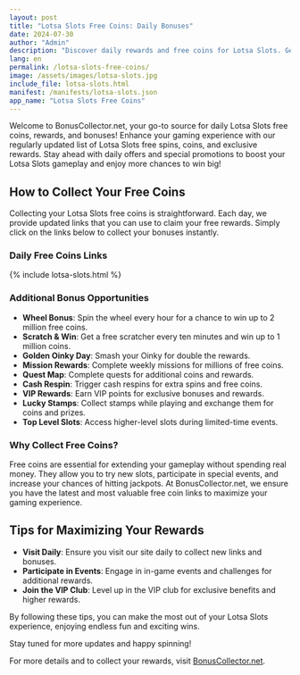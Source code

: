 ```yaml
---
layout: post
title: "Lotsa Slots Free Coins: Daily Bonuses"
date: 2024-07-30
author: "Admin"
description: "Discover daily rewards and free coins for Lotsa Slots. Get the latest updates and maximize your winnings."
lang: en
permalink: /lotsa-slots-free-coins/
image: /assets/images/lotsa-slots.jpg
include_file: lotsa-slots.html
manifest: /manifests/lotsa-slots.json
app_name: "Lotsa Slots Free Coins"
---
```


Welcome to BonusCollector.net, your go-to source for daily Lotsa Slots free coins, rewards, and bonuses! Enhance your gaming experience with our regularly updated list of Lotsa Slots free spins, coins, and exclusive rewards. Stay ahead with daily offers and special promotions to boost your Lotsa Slots gameplay and enjoy more chances to win big!

## How to Collect Your Free Coins

Collecting your Lotsa Slots free coins is straightforward. Each day, we provide updated links that you can use to claim your free rewards. Simply click on the links below to collect your bonuses instantly.

### Daily Free Coins Links

{% include lotsa-slots.html %}

### Additional Bonus Opportunities

- **Wheel Bonus**: Spin the wheel every hour for a chance to win up to 2 million free coins.
- **Scratch & Win**: Get a free scratcher every ten minutes and win up to 1 million coins.
- **Golden Oinky Day**: Smash your Oinky for double the rewards.
- **Mission Rewards**: Complete weekly missions for millions of free coins.
- **Quest Map**: Complete quests for additional coins and rewards.
- **Cash Respin**: Trigger cash respins for extra spins and free coins.
- **VIP Rewards**: Earn VIP points for exclusive bonuses and rewards.
- **Lucky Stamps**: Collect stamps while playing and exchange them for coins and prizes.
- **Top Level Slots**: Access higher-level slots during limited-time events.

### Why Collect Free Coins?

Free coins are essential for extending your gameplay without spending real money. They allow you to try new slots, participate in special events, and increase your chances of hitting jackpots. At BonusCollector.net, we ensure you have the latest and most valuable free coin links to maximize your gaming experience.

## Tips for Maximizing Your Rewards

- **Visit Daily**: Ensure you visit our site daily to collect new links and bonuses.
- **Participate in Events**: Engage in in-game events and challenges for additional rewards.
- **Join the VIP Club**: Level up in the VIP club for exclusive benefits and higher rewards.

By following these tips, you can make the most out of your Lotsa Slots experience, enjoying endless fun and exciting wins.

Stay tuned for more updates and happy spinning!

For more details and to collect your rewards, visit [BonusCollector.net](https://bonuscollector.net/).